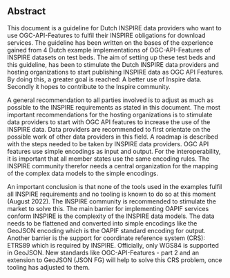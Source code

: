 ## Abstract

This document is a guideline for Dutch INSPIRE data providers who want to use OGC-API-Features to fulfil their INSPIRE obligations for download services.
The guideline has been written on the bases of the experience gained from 4 Dutch example implementations of OGC-API-Features of INSPIRE datasets on test beds.
The aim of setting up these test beds and this guideline, has been to stimulate the Dutch INSPIRE data providers and hosting organizations to start publishing INSPIRE data as OGC API Features.
By doing this, a greater goal is reached: A better use of Inspire data. Secondly it hopes to contribute to the Inspire community.

A general recommendation to all parties involved is to adjust as much as possible to the INSPIRE requirements as stated in this document.
The most important recommendations for the hosting organizations is to stimulate data providers to start with OGC API features to increase the use of the INSPIRE data.
Data providers are recommended to first orientate on the possible work of other data providers in this field. A roadmap is described with the steps needed to be taken by INSPIRE data providers.
OGC API features use simple encodings as input and output. For the interoperability, it is important that all member states use the same encoding rules.
The INSPIRE community therefor needs a central organization for the mapping of the complex data models to the simple encodings.

An important conclusion is that none of the tools used in the examples fulfil all INSPIRE requirements and no tooling is known to do so at this moment (August 2022).
The INSPIRE community is recommended to stimulate the market to solve this.
The main barrier for implementing OAPIF services conform INSPIRE is the complexity of the INSPIRE data models.
The data needs to be flattened and converted into simple encodings like the GeoJSON encoding which is the OAPIF standard encoding for output.
Another barrier is the support for coordinate reference system (CRS): ETRS89 which is required by INSPIRE. Officially, only WGS84 is supported in GeoJSON.
New standards like OGC-API-Features - part 2 and an extension to GeoJSON (JSON FG) will help to solve this CRS problem, once tooling has adjusted to them.